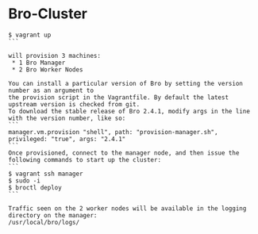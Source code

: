 Bro-Cluster
===========

````
$ vagrant up
```

will provision 3 machines:
 * 1 Bro Manager
 * 2 Bro Worker Nodes

You can install a particular version of Bro by setting the version number as an argument to
the provision script in the Vagrantfile. By default the latest upstream version is checked from git.
To download the stable release of Bro 2.4.1, modify args in the line with the version number, like so:
```
manager.vm.provision "shell", path: "provision-manager.sh", privileged: "true", args: "2.4.1"
```
Once provisioned, connect to the manager node, and then issue the following commands to start up the cluster:
```
$ vagrant ssh manager
$ sudo -i
$ broctl deploy
```

Traffic seen on the 2 worker nodes will be available in the logging directory on the manager:
/usr/local/bro/logs/
